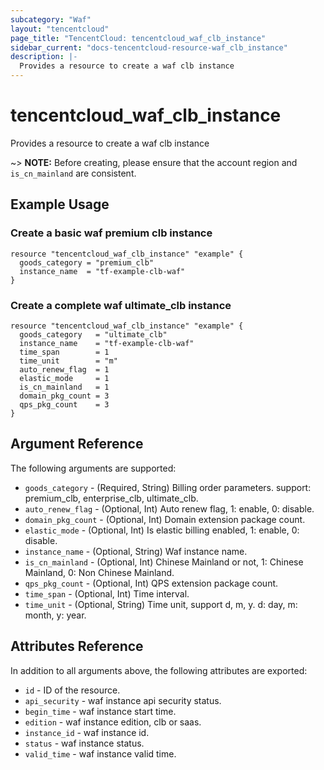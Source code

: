 ```yaml
---
subcategory: "Waf"
layout: "tencentcloud"
page_title: "TencentCloud: tencentcloud_waf_clb_instance"
sidebar_current: "docs-tencentcloud-resource-waf_clb_instance"
description: |-
  Provides a resource to create a waf clb instance
---
```


# tencentcloud_waf_clb_instance

Provides a resource to create a waf clb instance

~> **NOTE:** Before creating, please ensure that the account region and `is_cn_mainland` are consistent.

## Example Usage

### Create a basic waf premium clb instance

```hcl
resource "tencentcloud_waf_clb_instance" "example" {
  goods_category = "premium_clb"
  instance_name  = "tf-example-clb-waf"
}
```

### Create a complete waf ultimate_clb instance

```hcl
resource "tencentcloud_waf_clb_instance" "example" {
  goods_category   = "ultimate_clb"
  instance_name    = "tf-example-clb-waf"
  time_span        = 1
  time_unit        = "m"
  auto_renew_flag  = 1
  elastic_mode     = 1
  is_cn_mainland   = 1
  domain_pkg_count = 3
  qps_pkg_count    = 3
}
```

## Argument Reference

The following arguments are supported:

* `goods_category` - (Required, String) Billing order parameters. support: premium_clb, enterprise_clb, ultimate_clb.
* `auto_renew_flag` - (Optional, Int) Auto renew flag, 1: enable, 0: disable.
* `domain_pkg_count` - (Optional, Int) Domain extension package count.
* `elastic_mode` - (Optional, Int) Is elastic billing enabled, 1: enable, 0: disable.
* `instance_name` - (Optional, String) Waf instance name.
* `is_cn_mainland` - (Optional, Int) Chinese Mainland or not, 1: Chinese Mainland, 0: Non Chinese Mainland.
* `qps_pkg_count` - (Optional, Int) QPS extension package count.
* `time_span` - (Optional, Int) Time interval.
* `time_unit` - (Optional, String) Time unit, support d, m, y. d: day, m: month, y: year.

## Attributes Reference

In addition to all arguments above, the following attributes are exported:

* `id` - ID of the resource.
* `api_security` - waf instance api security status.
* `begin_time` - waf instance start time.
* `edition` - waf instance edition, clb or saas.
* `instance_id` - waf instance id.
* `status` - waf instance status.
* `valid_time` - waf instance valid time.


